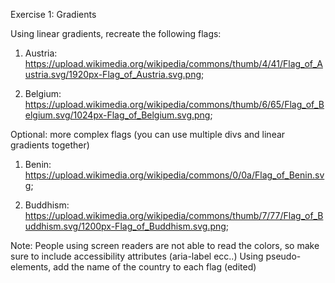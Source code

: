 Exercise 1: Gradients

Using linear gradients, recreate the following flags:
1) Austria: https://upload.wikimedia.org/wikipedia/commons/thumb/4/41/Flag_of_Austria.svg/1920px-Flag_of_Austria.svg.png;

2) Belgium: https://upload.wikimedia.org/wikipedia/commons/thumb/6/65/Flag_of_Belgium.svg/1024px-Flag_of_Belgium.svg.png;

Optional: more complex flags (you can use multiple divs and linear gradients together)
1) Benin: https://upload.wikimedia.org/wikipedia/commons/0/0a/Flag_of_Benin.svg;

2) Buddhism: https://upload.wikimedia.org/wikipedia/commons/thumb/7/77/Flag_of_Buddhism.svg/1200px-Flag_of_Buddhism.svg.png;

Note: People using screen readers are not able to read the colors, so make sure to include accessibility attributes (aria-label ecc..)
Using pseudo-elements, add the name of the country to each flag (edited) 